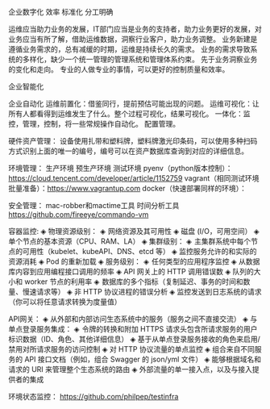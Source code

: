企业数字化
    效率
    标准化
    分工明确
    
运维应当助力业务的发展，IT部门应当是业务的支持者，助力业务更好的发展，对业务应当有所了解，借助运维数据，洞察行业客户，助力业务调整。
业务新建是遵循业务需求的，总有减缓的时期，运维是持续长久的需求。
业务的需求导致系统的多样化，缺少一个统一管理的管理系统和管理体系约束。
先于业务洞察业务的变化和走向。
专业的人做专业的事情，可以更好的控制质量和效率。

企业智能化

企业自动化
运维前置化：借鉴同行，提前预估可能出现的问题。
运维可视化：让所有人都看得到运维发生了什么。整个过程可视化，结果可视化。
一体化：监控，管理，控制，将一些常规操作自动化。
配置管理。

硬件资产管理：
    设备使用扎带和塑料牌，塑料牌激光印条码，可以使用多种扫码方式识别上面的唯一的编号，编号可以在资产数据库查询到对应的详细信息。
    
    
环境管理：
    生产环境
    预生产环境
    测试环境
        pyenv（python版本控制）：https://cloud.tencent.com/developer/article/1152759
        vagrant（相同测试环境批量准备）：https://www.vagrantup.com
        docker（快速部署同样的环境）：
        
安全管理：
mac-robber和mactime工具  时间分析工具
https://github.com/fireeye/commando-vm


容器监控:
◈ 物理资源级别： 
    ◈  网络资源及其可用性
    ◈ 磁盘 (I/O，可用空间）
    ◈ 单个节点的基本资源（CPU、RAM、LA）
◈ 集群级别：
    ◈  主集群系统中每个节点的可用性（kubelet、kubeAPI、DNS、etcd 等）
    ◈ 监控服务允许的和实际的资源消耗
    ◈ Pod 的重新加载
◈ 服务级别： 
    ◈  任何类型的应用程序监控
    ◈ 从数据库内容到应用编程接口调用的频率
    ◈ API 网关上的 HTTP 调用错误数
    ◈ 队列的大小和 worker 节点的利用率
    ◈  数据库的多个指标（复制延迟、事务的时间和数量、慢速请求等）
    ◈ 非 HTTP 协议进程的错误分析
    ◈ 监控发送到日志系统的请求（你可以将任意请求转换为度量值）
    
API网关：
◈ 从外部和内部访问生态系统中的服务（服务之间不直接交流）
◈ 与单点登录服务集成：
    ◈  令牌的转换和附加 HTTPS 请求头包含所请求服务的用户标识数据（ID、角色、其他详细信息）
    ◈ 基于从单点登录服务接收的角色来启用/禁用对所请求服务的访问控制
◈ 对 HTTP 协议流量的单点监控
◈ 组合来自不同服务的 API 接口文档（例如，组合 Swagger 的 json/yml 文件）
◈ 能够根据域名和请求的 URI 来管理整个生态系统的路由
◈ 外部流量的单一接入点，以及与接入提供者的集成


环境状态监控：
https://github.com/philpep/testinfra
